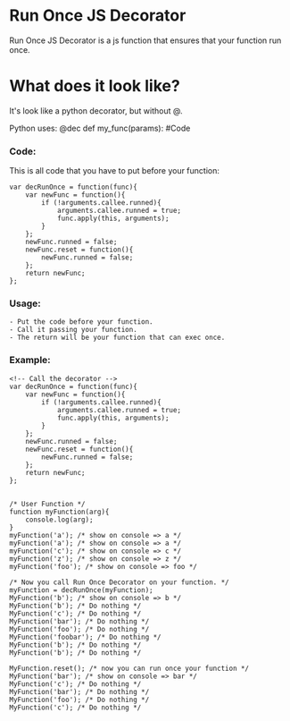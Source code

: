 # Run Once JS Decorator

Run Once JS Decorator is a js function that ensures that your function run once.

# What does it look like?

It's look like a python decorator, but without @.

Python uses:
    @dec
    def my_func(params):
        #Code

### **Code**:

This is all code that you have to put before your function:

    var decRunOnce = function(func){
        var newFunc = function(){
            if (!arguments.callee.runned){
                arguments.callee.runned = true;
                func.apply(this, arguments);
            }
        };
        newFunc.runned = false;
        newFunc.reset = function(){
            newFunc.runned = false;
        };
        return newFunc;
    };

### Usage:

    - Put the code before your function.
    - Call it passing your function.
    - The return will be your function that can exec once.

### Example:

    <!-- Call the decorator -->
    var decRunOnce = function(func){
        var newFunc = function(){
            if (!arguments.callee.runned){
                arguments.callee.runned = true;
                func.apply(this, arguments);
            }
        };
        newFunc.runned = false;
        newFunc.reset = function(){
            newFunc.runned = false;
        };
        return newFunc;
    };


    /* User Function */
    function myFunction(arg){
        console.log(arg);
    }
    myFunction('a'); /* show on console => a */
    myFunction('a'); /* show on console => a */
    myFunction('c'); /* show on console => c */
    myFunction('z'); /* show on console => z */
    myFunction('foo'); /* show on console => foo */

    /* Now you call Run Once Decorator on your function. */
    myFunction = decRunOnce(myFunction);
    MyFunction('b'); /* show on console => b */
    MyFunction('b'); /* Do nothing */
    MyFunction('c'); /* Do nothing */
    MyFunction('bar'); /* Do nothing */
    MyFunction('foo'); /* Do nothing */
    MyFunction('foobar'); /* Do nothing */
    MyFunction('b'); /* Do nothing */
    MyFunction('b'); /* Do nothing */
    
    MyFunction.reset(); /* now you can run once your function */
    MyFunction('bar'); /* show on console => bar */
    MyFunction('c'); /* Do nothing */
    MyFunction('bar'); /* Do nothing */
    MyFunction('foo'); /* Do nothing */
    MyFunction('c'); /* Do nothing */
    